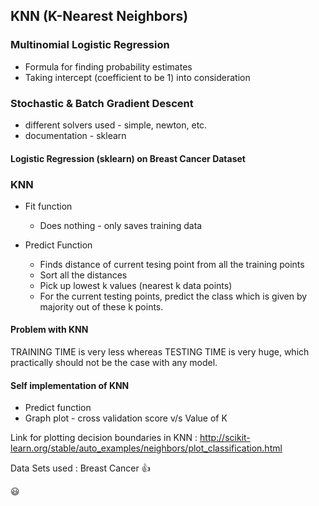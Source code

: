 ## KNN (K-Nearest Neighbors) ##

### Multinomial Logistic Regression ###
* Formula for finding probability estimates
* Taking intercept (coefficient to be 1) into consideration

### Stochastic & Batch Gradient Descent ###
* different solvers used - simple, newton, etc.
* documentation - sklearn

#### Logistic Regression (sklearn) on Breast Cancer Dataset ####


### KNN ###

* Fit function
	* Does nothing - only saves training data

* Predict Function
	* Finds distance of current tesing point from all the training points
	* Sort all the distances
	* Pick up lowest k values (nearest k data points)
	* For the current testing points, predict the class which is given by majority out of these k points.

#### Problem with KNN ####

TRAINING TIME is very less whereas TESTING TIME is very huge, which practically should not be the case with any model.

#### Self implementation of KNN ####
* Predict function
* Graph plot - cross validation score v/s Value of K


Link for plotting decision boundaries in KNN :
http://scikit-learn.org/stable/auto_examples/neighbors/plot_classification.html

Data Sets used : Breast Cancer :+1: 

:smiley: